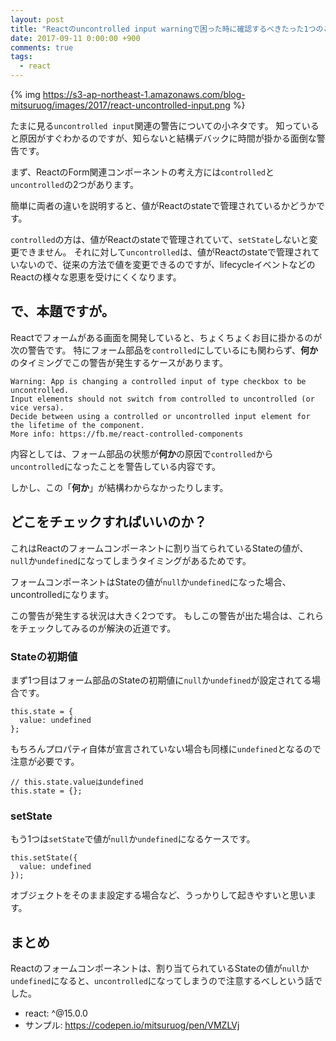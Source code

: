 ```yaml
---
layout: post
title: "Reactのuncontrolled input warningで困った時に確認するべきたった1つのこと"
date: 2017-09-11 0:00:00 +900
comments: true
tags:
  - react
---
```


{% img https://s3-ap-northeast-1.amazonaws.com/blog-mitsuruog/images/2017/react-uncontrolled-input.png %}

たまに見る`uncontrolled input`関連の警告についての小ネタです。
知っていると原因がすぐわかるのですが、知らないと結構デバックに時間が掛かる面倒な警告です。

<!-- more -->

まず、ReactのForm関連コンポーネントの考え方には`controlled`と`uncontrolled`の2つがあります。

簡単に両者の違いを説明すると、値がReactのstateで管理されているかどうかです。

`controlled`の方は、値がReactのstateで管理されていて、`setState`しないと変更できません。
それに対して`uncontrolled`は、値がReactのstateで管理されていないので、従来の方法で値を変更できるのですが、lifecycleイベントなどのReactの様々な恩恵を受けにくくなります。

## で、本題ですが。

Reactでフォームがある画面を開発していると、ちょくちょくお目に掛かるのが次の警告です。
特にフォーム部品を`controlled`にしているにも関わらず、**何か**のタイミングでこの警告が発生するケースがあります。

```
Warning: App is changing a controlled input of type checkbox to be uncontrolled.
Input elements should not switch from controlled to uncontrolled (or vice versa).
Decide between using a controlled or uncontrolled input element for the lifetime of the component.
More info: https://fb.me/react-controlled-components
```

内容としては、フォーム部品の状態が**何か**の原因で`controlled`から`uncontrolled`になったことを警告している内容です。

しかし、この「**何か**」が結構わからなかったりします。

## どこをチェックすればいいのか？

これはReactのフォームコンポーネントに割り当てられているStateの値が、`null`か`undefined`になってしまうタイミングがあるためです。

フォームコンポーネントはStateの値が`null`か`undefined`になった場合、uncontrolledになります。

この警告が発生する状況は大きく2つです。
もしこの警告が出た場合は、これらをチェックしてみるのが解決の近道です。

### Stateの初期値
まず1つ目はフォーム部品のStateの初期値に`null`か`undefined`が設定されてる場合です。

```
this.state = {
  value: undefined
};
```

もちろんプロパティ自体が宣言されていない場合も同様に`undefined`となるので注意が必要です。

```
// this.state.valueはundefined
this.state = {};
```

### setState
もう1つは`setState`で値が`null`か`undefined`になるケースです。

```
this.setState({
  value: undefined
});
```

オブジェクトをそのまま設定する場合など、うっかりして起きやすいと思います。

## まとめ
Reactのフォームコンポーネントは、割り当てられているStateの値が`null`か`undefined`になると、`uncontrolled`になってしまうので注意するべしという話でした。

- react: ^@15.0.0
- サンプル: https://codepen.io/mitsuruog/pen/VMZLVj

